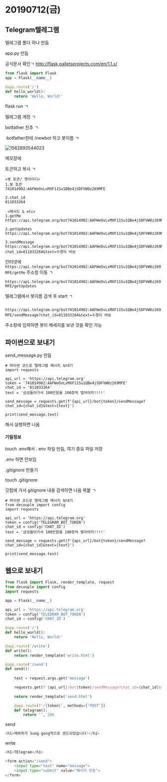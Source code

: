 # 20190712(금)

## Telegram텔레그램

텔레그램 폴더 하나 만듬

app.py  만듬



공식문서 확인ㄱ http://flask.palletsprojects.com/en/1.1.x/



```python
from flask import Flask
app = Flask(__name__)

@app.route('/')
def hello_world():
    return 'Hello, World!'
```



flask run ㄱ 



텔레그램 계정 ㄱ



botfather 친추 ㄱ

​	botfather한테 /newbot  하고 봇이름 ㄱ



![1562893544023](C:\Users\student\AppData\Roaming\Typora\typora-user-images\1562893544023.png)



메모장에

토큰하고 복사 ㄱ

```notepad
<봇 토큰/ 챗아이디>
1.봇 토큰
741014902:AAFWeOvLxMXF11Su1QBe4jSDFVW0z269MFE

2.chat_id
811033264

 <메서드 & etc>
1.getMe
https://api.telegram.org/bot741014902:AAFWeOvLxMXF11Su1QBe4jSDFVW0z269MFE/getMe

2.getUpdates
https://api.telegram.org/bot741014902:AAFWeOvLxMXF11Su1QBe4jSDFVW0z269MFE/getUpdates

3.sendMessage
https://api.telegram.org/bot741014902:AAFWeOvLxMXF11Su1QBe4jSDFVW0z269MFE/sendMessage?chat_id=811033264&text=수경이 바보

```



인터넷에 ```https://api.telegram.org/bot741014902:AAFWeOvLxMXF11Su1QBe4jSDFVW0z269MFE/getMe```  주소창 이동 ㄱ

```https://api.telegram.org/bot741014902:AAFWeOvLxMXF11Su1QBe4jSDFVW0z269MFE/getUpdates```



텔레그램에서 봇이름 검색 후 start ㄱ

``` https://api.telegram.org/bot741014902:AAFWeOvLxMXF11Su1QBe4jSDFVW0z269MFE/sendMessage?chat_id=811033264&text=수경이 바보``` 

주소창에 입력하면 봇이 메세지를 보낸 것을 확인 가능



## 파이썬으로 보내기



send_message.py 만듬

```
# 파이썬 코드로 텔레그램 메시지 보내기
import requests

api_url = 'https://api.telegram.org'
token = '741014902:AAFWeOvLxMXF11Su1QBe4jSDFVW0z269MFE'
chat_id = '811033264'
text = '삼성들어가서 100만원을 100장씩 벌어야지!!!!'

send_message = requests.get(f'{api_url}/bot{token}/sendMessage?chat_id={chat_id}&text={text}')

print(send_message.text)
```

해서 실행하면 나옴





#### 기밀정보

touch .env해서 . env 파일 만듬, 여기 중요 파일 저장

.env 하면 안보임



.gitignore  만들기

touch .gitignore



깃헙에 가서 gitignore  내용 검색하면 나옴 복붙 ㄱ



```
# 파이썬 코드로 텔레그램 메시지 보내기
from decouple import config
import requests

api_url = 'https://api.telegram.org'
token = config('TELEGRAM_BOT_TOKEN')
chat_id = config('CHAT_ID')
text = '삼성들어가서 100만원을 100장씩 벌어야지!!!!'

send_message = requests.get(f'{api_url}/bot{token}/sendMessage?chat_id={chat_id}&text={text}')

print(send_message.text)
```



## 웹으로 보내기



```python
from flask import Flask, render_template, request
from decouple import config
import requests

app = Flask(__name__)

api_url = 'https://api.telegram.org'
token = config('TELEGRAM_BOT_TOKEN')
chat_id = config('CHAT_ID')

@app.route('/')
def hello_world():
    return 'Hello, World!'

@app.route('/write')
def write():
    return render_template('write.html')

@app.route('/send')
def send():
    
    text = request.args.get('message')

    requests.get(f'{api_url}/bot{token}/sendMessage?chat_id={chat_id}&text={text}')
    
    return render_template('send.html')

    @app.route(f'/{token}', methods=['POST'])
    def telegram():
        return '', 200
```

send

```python
<h1>메쒸쥐가 Sung-gong적으로 센드되었습니다!</h1>
```

write

```python
<h1>TElegram</h1>

<form action="/send">
    <input type="text" name="message">
    <input type="submit" value="메시지 전송">
</form>
```

